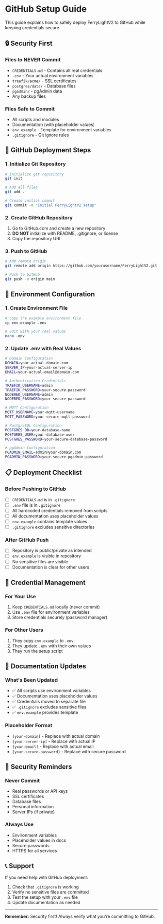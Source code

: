 # GitHub Setup Guide

This guide explains how to safely deploy FerryLightV2 to GitHub while keeping credentials secure.

## 🔒 Security First

### Files to NEVER Commit
- `CREDENTIALS.md` - Contains all real credentials
- `.env` - Your actual environment variables
- `traefik/acme/` - SSL certificates
- `postgres/data/` - Database files
- `pgadmin/` - pgAdmin data
- Any backup files

### Files Safe to Commit
- All scripts and modules
- Documentation (with placeholder values)
- `env.example` - Template for environment variables
- `.gitignore` - Git ignore rules

## 🚀 GitHub Deployment Steps

### 1. Initialize Git Repository

```bash
# Initialize git repository
git init

# Add all files
git add .

# Create initial commit
git commit -m "Initial FerryLightV2 setup"
```

### 2. Create GitHub Repository

1. Go to GitHub.com and create a new repository
2. **DO NOT** initialize with README, .gitignore, or license
3. Copy the repository URL

### 3. Push to GitHub

```bash
# Add remote origin
git remote add origin https://github.com/yourusername/FerryLightV2.git

# Push to GitHub
git push -u origin main
```

## 🔧 Environment Configuration

### 1. Create Environment File

```bash
# Copy the example environment file
cp env.example .env

# Edit with your real values
nano .env
```

### 2. Update .env with Real Values

```bash
# Domain Configuration
DOMAIN=your-actual-domain.com
SERVER_IP=your-actual-server-ip
EMAIL=your-actual-email@domain.com

# Authentication Credentials
TRAEFIK_USERNAME=admin
TRAEFIK_PASSWORD=your-secure-password
NODERED_USERNAME=admin
NODERED_PASSWORD=your-secure-password

# MQTT Configuration
MQTT_USERNAME=your-mqtt-username
MQTT_PASSWORD=your-secure-mqtt-password

# PostgreSQL Configuration
POSTGRES_DB=your-database-name
POSTGRES_USER=your-database-user
POSTGRES_PASSWORD=your-secure-database-password

# pgAdmin Configuration
PGADMIN_EMAIL=admin@your-domain.com
PGADMIN_PASSWORD=your-secure-pgadmin-password
```

## 📋 Deployment Checklist

### Before Pushing to GitHub
- [ ] `CREDENTIALS.md` is in `.gitignore`
- [ ] `.env` file is in `.gitignore`
- [ ] All hardcoded credentials removed from scripts
- [ ] All documentation uses placeholder values
- [ ] `env.example` contains template values
- [ ] `.gitignore` excludes sensitive directories

### After GitHub Push
- [ ] Repository is public/private as intended
- [ ] `env.example` is visible in repository
- [ ] No sensitive files are visible
- [ ] Documentation is clear for other users

## 🔐 Credential Management

### For Your Use
1. Keep `CREDENTIALS.md` locally (never commit)
2. Use `.env` file for environment variables
3. Store credentials securely (password manager)

### For Other Users
1. They copy `env.example` to `.env`
2. They update `.env` with their own values
3. They run the setup script

## 📖 Documentation Updates

### What's Been Updated
- ✅ All scripts use environment variables
- ✅ Documentation uses placeholder values
- ✅ Credentials moved to separate file
- ✅ `.gitignore` excludes sensitive files
- ✅ `env.example` provides template

### Placeholder Format
- `[your-domain]` - Replace with actual domain
- `[your-server-ip]` - Replace with actual IP
- `[your-email]` - Replace with actual email
- `[your-secure-password]` - Replace with secure password

## 🚨 Security Reminders

### Never Commit
- Real passwords or API keys
- SSL certificates
- Database files
- Personal information
- Server IPs (if private)

### Always Use
- Environment variables
- Placeholder values in docs
- Secure passwords
- HTTPS for all services

## 📞 Support

If you need help with GitHub deployment:
1. Check that `.gitignore` is working
2. Verify no sensitive files are committed
3. Test the setup with your `.env` file
4. Update documentation as needed

---

**Remember:** Security first! Always verify what you're committing to GitHub. 